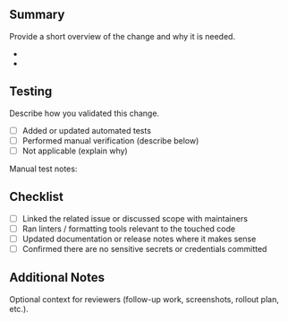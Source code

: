 ## Summary
Provide a short overview of the change and why it is needed.

-
-

## Testing
Describe how you validated this change.

- [ ] Added or updated automated tests
- [ ] Performed manual verification (describe below)
- [ ] Not applicable (explain why)

Manual test notes:
>

## Checklist
- [ ] Linked the related issue or discussed scope with maintainers
- [ ] Ran linters / formatting tools relevant to the touched code
- [ ] Updated documentation or release notes where it makes sense
- [ ] Confirmed there are no sensitive secrets or credentials committed

## Additional Notes
Optional context for reviewers (follow-up work, screenshots, rollout plan, etc.).
